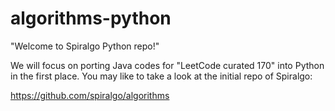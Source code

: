 # algorithms-python

 "Welcome to Spiralgo Python repo!"

We will focus on porting Java codes for "LeetCode curated 170" into Python in the first place.
You may like to take a look at the initial repo of Spiralgo:

https://github.com/spiralgo/algorithms
